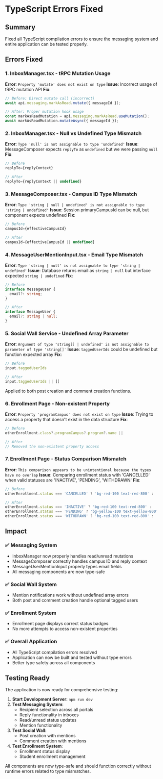 # TypeScript Errors Fixed

## Summary
Fixed all TypeScript compilation errors to ensure the messaging system and entire application can be tested properly.

## Errors Fixed

### 1. InboxManager.tsx - tRPC Mutation Usage
**Error**: `Property 'mutate' does not exist on type`
**Issue**: Incorrect usage of tRPC mutation API
**Fix**: 
```typescript
// Before: Direct mutate call (incorrect)
await api.messaging.markAsRead.mutate({ messageId });

// After: Proper mutation hook usage
const markAsReadMutation = api.messaging.markAsRead.useMutation();
await markAsReadMutation.mutateAsync({ messageId });
```

### 2. InboxManager.tsx - Null vs Undefined Type Mismatch
**Error**: `Type 'null' is not assignable to type 'undefined'`
**Issue**: MessageComposer expects `replyTo` as `undefined` but we were passing `null`
**Fix**:
```typescript
// Before
replyTo={replyContext}

// After
replyTo={replyContext || undefined}
```

### 3. MessageComposer.tsx - Campus ID Type Mismatch
**Error**: `Type 'string | null | undefined' is not assignable to type 'string | undefined'`
**Issue**: Session primaryCampusId can be null, but component expects undefined
**Fix**:
```typescript
// Before
campusId={effectiveCampusId}

// After
campusId={effectiveCampusId || undefined}
```

### 4. MessageUserMentionInput.tsx - Email Type Mismatch
**Error**: `Type 'string | null' is not assignable to type 'string | undefined'`
**Issue**: Database returns email as `string | null` but interface expected `string | undefined`
**Fix**:
```typescript
// Before
interface MessageUser {
  email?: string;
}

// After
interface MessageUser {
  email?: string | null;
}
```

### 5. Social Wall Service - Undefined Array Parameter
**Error**: `Argument of type 'string[] | undefined' is not assignable to parameter of type 'string[]'`
**Issue**: `taggedUserIds` could be undefined but function expected array
**Fix**:
```typescript
// Before
input.taggedUserIds

// After
input.taggedUserIds || []
```
Applied to both post creation and comment creation functions.

### 6. Enrollment Page - Non-existent Property
**Error**: `Property 'programCampus' does not exist on type`
**Issue**: Trying to access a property that doesn't exist in the data structure
**Fix**:
```typescript
// Before
otherEnrollment.class?.programCampus?.program?.name ||

// After
// Removed the non-existent property access
```

### 7. Enrollment Page - Status Comparison Mismatch
**Error**: `This comparison appears to be unintentional because the types have no overlap`
**Issue**: Comparing enrollment status with 'CANCELLED' when valid statuses are 'INACTIVE', 'PENDING', 'WITHDRAWN'
**Fix**:
```typescript
// Before
otherEnrollment.status === 'CANCELLED' ? 'bg-red-100 text-red-800' :

// After
otherEnrollment.status === 'INACTIVE' ? 'bg-red-100 text-red-800' :
otherEnrollment.status === 'PENDING' ? 'bg-yellow-100 text-yellow-800' :
otherEnrollment.status === 'WITHDRAWN' ? 'bg-red-100 text-red-800' :
```

## Impact

### ✅ **Messaging System**
- InboxManager now properly handles read/unread mutations
- MessageComposer correctly handles campus ID and reply context
- MessageUserMentionInput properly types email fields
- All messaging components are now type-safe

### ✅ **Social Wall System**
- Mention notifications work without undefined array errors
- Both post and comment creation handle optional tagged users

### ✅ **Enrollment System**
- Enrollment page displays correct status badges
- No more attempts to access non-existent properties

### ✅ **Overall Application**
- All TypeScript compilation errors resolved
- Application can now be built and tested without type errors
- Better type safety across all components

## Testing Ready

The application is now ready for comprehensive testing:

1. **Start Development Server**: `npm run dev`
2. **Test Messaging System**: 
   - Recipient selection across all portals
   - Reply functionality in inboxes
   - Read/unread status updates
   - Mention functionality
3. **Test Social Wall**: 
   - Post creation with mentions
   - Comment creation with mentions
4. **Test Enrollment System**:
   - Enrollment status display
   - Student enrollment management

All components are now type-safe and should function correctly without runtime errors related to type mismatches.
